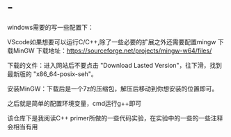 # -
windows需要的写一些配置下：

VScode如果想要可以运行C/C++,除了一些必要的扩展之外还需要配置mingw
下载MinGW
下载地址：https://sourceforge.net/projects/mingw-w64/files/

下载的文件：进入网站后不要点击 "Download Lasted Version"，往下滑，找到最新版的 "x86_64-posix-seh"。

安装MinGW：下载后是一个7z的压缩包，解压后移动到你想安装的位置即可。

之后就是简单的配置环境变量，cmd运行g++即可

该仓库下是我阅读C++ primer所做的一些代码实验，在实验中的一些的一些注释会相当有用